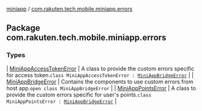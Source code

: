 [miniapp](../index.md) / [com.rakuten.tech.mobile.miniapp.errors](./index.md)

## Package com.rakuten.tech.mobile.miniapp.errors

### Types

| [MiniAppAccessTokenError](-mini-app-access-token-error/index.md) | A class to provide the custom errors specific for access token.`class MiniAppAccessTokenError : `[`MiniAppBridgeError`](-mini-app-bridge-error/index.md) |
| [MiniAppBridgeError](-mini-app-bridge-error/index.md) | Contains the components to use custom errors from host app.`open class MiniAppBridgeError` |
| [MiniAppPointsError](-mini-app-points-error/index.md) | A class to provide the custom errors specific for user's points.`class MiniAppPointsError : `[`MiniAppBridgeError`](-mini-app-bridge-error/index.md) |

